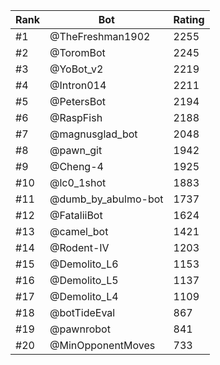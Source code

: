 Rank|Bot|Rating
---|---|---
#1|@TheFreshman1902|2255
#2|@ToromBot|2245
#3|@YoBot_v2|2219
#4|@Intron014|2211
#5|@PetersBot|2194
#6|@RaspFish|2188
#7|@magnusglad_bot|2048
#8|@pawn_git|1942
#9|@Cheng-4|1925
#10|@lc0_1shot|1883
#11|@dumb_by_abulmo-bot|1737
#12|@FataliiBot|1624
#13|@camel_bot|1421
#14|@Rodent-IV|1203
#15|@Demolito_L6|1153
#16|@Demolito_L5|1137
#17|@Demolito_L4|1109
#18|@botTideEval|867
#19|@pawnrobot|841
#20|@MinOpponentMoves|733

